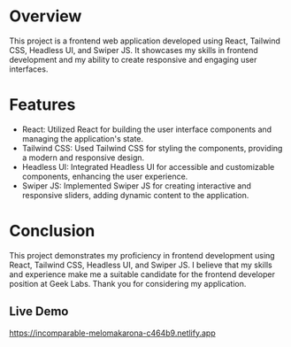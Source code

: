 


# Overview

This project is a frontend web application developed using React, Tailwind CSS, Headless UI, and Swiper JS. It showcases my skills in frontend development and my ability to create responsive and engaging user interfaces.



# Features
- React: Utilized React for building the user interface components and managing the application's state.
- Tailwind CSS: Used Tailwind CSS for styling the components, providing a modern and responsive design.
- Headless UI: Integrated Headless UI for accessible and customizable components, enhancing the user experience.
- Swiper JS: Implemented Swiper JS for creating interactive and responsive sliders, adding dynamic content to the application.

# Conclusion

This project demonstrates my proficiency in frontend development using React, Tailwind CSS, Headless UI, and Swiper JS. I believe that my skills and experience make me a suitable candidate for the frontend developer position at Geek Labs. Thank you for considering my application.

## Live Demo
https://incomparable-melomakarona-c464b9.netlify.app
